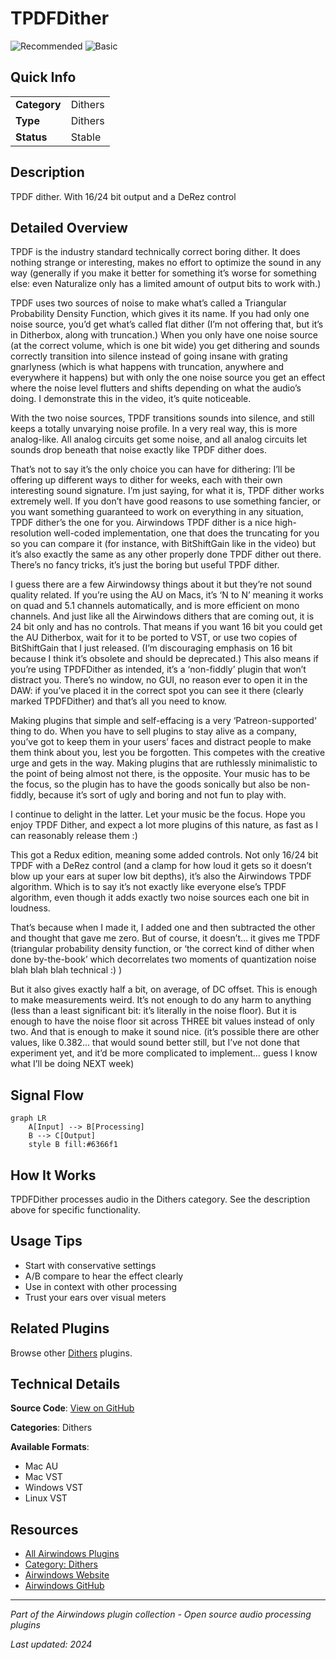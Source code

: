 # TPDFDither

![Recommended](https://img.shields.io/badge/-Recommended-6366f1) ![Basic](https://img.shields.io/badge/-Basic-f59e0b)

## Quick Info

| | |
|---|---|
| **Category** | Dithers |
| **Type** | Dithers |
| **Status** | Stable |

## Description

TPDF dither. With 16/24 bit output and a DeRez control

## Detailed Overview

TPDF is the industry standard technically correct boring dither. It does nothing strange or interesting, makes no effort to optimize the sound in any way (generally if you make it better for something it’s worse for something else: even Naturalize only has a limited amount of output bits to work with.)

TPDF uses two sources of noise to make what’s called a Triangular Probability Density Function, which gives it its name. If you had only one noise source, you’d get what’s called flat dither (I’m not offering that, but it’s in Ditherbox, along with truncation.) When you only have one noise source (at the correct volume, which is one bit wide) you get dithering and sounds correctly transition into silence instead of going insane with grating gnarlyness (which is what happens with truncation, anywhere and everywhere it happens) but with only the one noise source you get an effect where the noise level flutters and shifts depending on what the audio’s doing. I demonstrate this in the video, it’s quite noticeable.

With the two noise sources, TPDF transitions sounds into silence, and still keeps a totally unvarying noise profile. In a very real way, this is more analog-like. All analog circuits get some noise, and all analog circuits let sounds drop beneath that noise exactly like TPDF dither does.

That’s not to say it’s the only choice you can have for dithering: I’ll be offering up different ways to dither for weeks, each with their own interesting sound signature. I’m just saying, for what it is, TPDF dither works extremely well. If you don’t have good reasons to use something fancier, or you want something guaranteed to work on everything in any situation, TPDF dither’s the one for you. Airwindows TPDF dither is a nice high-resolution well-coded implementation, one that does the truncating for you so you can compare it (for instance, with BitShiftGain like in the video) but it’s also exactly the same as any other properly done TPDF dither out there. There’s no fancy tricks, it’s just the boring but useful TPDF dither.

I guess there are a few Airwindowsy things about it but they’re not sound quality related. If you’re using the AU on Macs, it’s ‘N to N’ meaning it works on quad and 5.1 channels automatically, and is more efficient on mono channels. And just like all the Airwindows dithers that are coming out, it is 24 bit only and has no controls. That means if you want 16 bit you could get the AU Ditherbox, wait for it to be ported to VST, or use two copies of BitShiftGain that I just released. (I’m discouraging emphasis on 16 bit because I think it’s obsolete and should be deprecated.) This also means if you’re using TPDFDither as intended, it’s a ‘non-fiddly’ plugin that won’t distract you. There’s no window, no GUI, no reason ever to open it in the DAW: if you’ve placed it in the correct spot you can see it there (clearly marked TPDFDither) and that’s all you need to know.

Making plugins that simple and self-effacing is a very ‘Patreon-supported‘ thing to do. When you have to sell plugins to stay alive as a company, you’ve got to keep them in your users’ faces and distract people to make them think about you, lest you be forgotten. This competes with the creative urge and gets in the way. Making plugins that are ruthlessly minimalistic to the point of being almost not there, is the opposite. Your music has to be the focus, so the plugin has to have the goods sonically but also be non-fiddly, because it’s sort of ugly and boring and not fun to play with.

I continue to delight in the latter. Let your music be the focus. Hope you enjoy TPDF Dither, and expect a lot more plugins of this nature, as fast as I can reasonably release them :)

This got a Redux edition, meaning some added controls. Not only 16/24 bit TPDF with a DeRez control (and a clamp for how loud it gets so it doesn’t blow up your ears at super low bit depths), it’s also the Airwindows TPDF algorithm. Which is to say it’s not exactly like everyone else’s TPDF algorithm, even though it adds exactly two noise sources each one bit in loudness.

That’s because when I made it, I added one and then subtracted the other and thought that gave me zero. But of course, it doesn’t… it gives me TPDF (triangular probability density function, or ‘the correct kind of dither when done by-the-book’ which decorrelates two moments of quantization noise blah blah blah technical :) )

But it also gives exactly half a bit, on average, of DC offset. This is enough to make measurements weird. It’s not enough to do any harm to anything (less than a least significant bit: it’s literally in the noise floor). But it is enough to have the noise floor sit across THREE bit values instead of only two. And that is enough to make it sound nice. (it’s possible there are other values, like 0.382… that would sound better still, but I’ve not done that experiment yet, and it’d be more complicated to implement… guess I know what I’ll be doing NEXT week)

## Signal Flow

```mermaid
graph LR
    A[Input] --> B[Processing]
    B --> C[Output]
    style B fill:#6366f1
```

## How It Works

TPDFDither processes audio in the Dithers category. See the description above for specific functionality.

## Usage Tips

- Start with conservative settings
- A/B compare to hear the effect clearly
- Use in context with other processing
- Trust your ears over visual meters


## Related Plugins

Browse other [Dithers](../categories/dithers.md) plugins.


## Technical Details

**Source Code**: [View on GitHub](https://github.com/airwindows/airwindows/tree/master/plugins/LinuxVST/src/TPDFDither)

**Categories**: Dithers

**Available Formats**:
- Mac AU
- Mac VST
- Windows VST
- Linux VST

## Resources

- [All Airwindows Plugins](../../README.md)
- [Category: Dithers](../categories/dithers.md)
- [Airwindows Website](https://www.airwindows.com)
- [Airwindows GitHub](https://github.com/airwindows/airwindows)

---

*Part of the Airwindows plugin collection - Open source audio processing plugins*

*Last updated: 2024*
